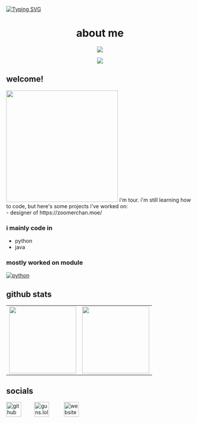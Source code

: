 [![Typing SVG](https://readme-typing-svg.herokuapp.com?font=Kanit&size=35&duration=2000&pause=500&color=F75C5C&width=435&lines=hello+;welcome+to+tour\'s+profile)](https://github.com/skidrips/)


# <h1 align="center"> about me </h1>

<p align="center">
  <a><img src="https://readme-typing-svg.herokuapp.com?color=F7D0CB&size=30&center=true&lines=zoomerchan.moe;guns.lol/hurricane;discord.gg/plus"></a>
</p>
<p align="center">  
<img src="https://komarev.com/ghpvc/?username=skidrips&color=lightgrey&label=viewcount&base=120&abbreviated=true">
</p>

## welcome!
<img src="https://static.wikia.nocookie.net/silly-cat/images/f/f7/Apple_Cat.jpg/revision/latest?cb=20240116165838&format=original" width="300"/>
i'm tour. i'm still learning how to code, but here's some projects i've worked on: </br>
- designer of https://zoomerchan.moe/

### i mainly code in
- python  
- java
</img>

### mostly worked on module



<!-- py -->
<a align="left" href="https://github.com/skidrips?tab=repositories" target="_blank"><img alt="python" src="https://img.shields.io/badge/-Python-3776AB?style=flat-square&logo=Python&logoColor=white"></a>




## github stats


<table width="100%" align="center">
  <tr>
    <td>
<img height="180em" src="https://github-readme-stats.vercel.app/api?username=skidrips&show_icons=true&theme=radical" /> </td>
<td> <img height="180em" src="https://github-readme-stats.vercel.app/api/top-langs/?username=skidrips&show_icons=true&hide_border=true&layout=compact&langs_count=8&theme=tokyonight"/> </td>  
  
  </tr>
 <table>


</p>


## socials
   

<p align="center">
  
  [<img src='https://upload.wikimedia.org/wikipedia/commons/a/ae/Github-desktop-logo-symbol.svg' alt='github' height='40'>](https://github.com/skidrips)&nbsp;&nbsp;&nbsp;&nbsp;&nbsp;&nbsp;&nbsp;&nbsp;&nbsp;[<img src='https://assets.guns.lol/guns_logo_no_background_cropped.png' alt='guns.lol' height='40'>](https://guns.lol/hurricane)
  &nbsp;&nbsp;&nbsp;&nbsp;&nbsp;&nbsp;&nbsp;&nbsp;&nbsp;[<img src='https://www.svgrepo.com/show/289744/globe-internet.svg' alt='website' height='40'>](https://zoomerchan.moe/)
   
</p>

<p align="center">
<img src="https://discord.c99.nl/widget/theme-4/921452818152435772.png>
</p>

